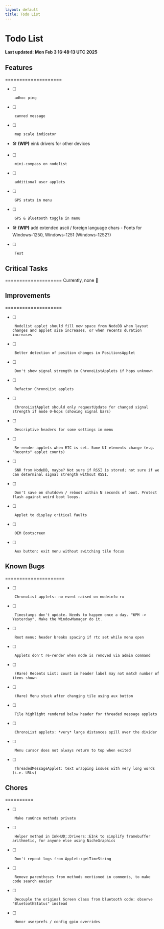 ```yaml
---
layout: default
title: Todo List
---
```

# Todo List

**Last updated: Mon Feb  3 16:48:13 UTC 2025**

## Features
====================
- [ ]      adhoc ping
- [ ]      canned message
- [ ]      map scale indicator 
- 🛠 **(WIP)**   eink drivers for other devices
- [ ]      mini-compass on nodelist
- [ ]      additional user applets
- [ ]      GPS stats in menu
- [ ]      GPS & Bluetooth toggle in menu
- 🛠 **(WIP)**   add extended ascii / foreign language chars - Fonts for Windows-1250, Windows-1251 (Windows-1252?)
- [ ]      Test

## Critical Tasks
====================
Currently, none 🎉

## Improvements
====================
- [ ]      Nodelist applet should fill new space from NodeDB when layout changes and applet size increases, or when recents duration increases
- [ ]      Better detection of position changes in PositionsApplet
- [ ]      Don't show signal strength in ChronoListApplets if hops unknown
- [ ]      Refactor ChronoList applets
- [ ]      ChronoListApplet should only requestUpdate for changed signal strength if node 0-hops (showing signal bars)
- [ ]      Descriptive headers for some settings in menu
- [ ]      Re-render applets when RTC is set. Some UI elements change (e.g. "Recents" applet counts)
- [ ]      SNR from NodeDB, maybe? Not sure if RSSI is stored; not sure if we can determinal signal strength without RSSI.
- [ ]      Don't save on shutdown / reboot within N seconds of boot. Protect flash against weird boot loops.
- [ ]      Applet to display critical faults
- [ ]      OEM Bootscreen
- [ ]      Aux button: exit menu without switching tile focus

## Known Bugs
=====================
- [ ]      ChronoList applets: no event raised on nodeinfo rx
- [ ]      Timestamps don't update. Needs to happen once a day. "6PM -> Yesterday". Make the WindowManager do it.
- [ ]      Root menu: header breaks spacing if rtc set while menu open
- [ ]      Applets don't re-render when node is removed via admin command
- [ ]      (Rare) Recents List: count in header label may not match number of items shown
- [ ]      (Rare) Menu stuck after changing tile using aux button
- [ ]      Tile highlight rendered below header for threaded message applets
- [ ]      ChronoList applets: *very* large distances spill over the divider
- [ ]      Menu cursor does not always return to top when exited
- [ ]      ThreadedMessageApplet: text wrapping issues with very long words (i.e. URLs)

## Chores
==========
- [ ]      Make runOnce methods private
- [ ]      Helper method in InkHUD::Drivers::EInk to simplify framebuffer arithmetic, for anyone else using NicheGraphics
- [ ]      Don't repeat logs from Applet::getTimeString
- [ ]      Remove parentheses from methods mentioned in comments, to make code search easier
- [ ]      Decouple the original Screen class from bluetooth code: observe "BluetoothStatus" instead
- [ ]      Honor userprefs / config gpio overrides

